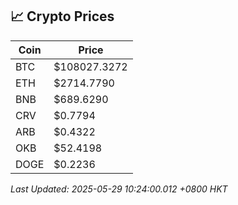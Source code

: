 ## 📈 Crypto Prices

| Coin | Price |
| ---- | ----- |
| BTC | $108027.3272 |
| ETH | $2714.7790 |
| BNB | $689.6290 |
| CRV | $0.7794 |
| ARB | $0.4322 |
| OKB | $52.4198 |
| DOGE | $0.2236 |

_Last Updated: 2025-05-29 10:24:00.012 +0800 HKT_